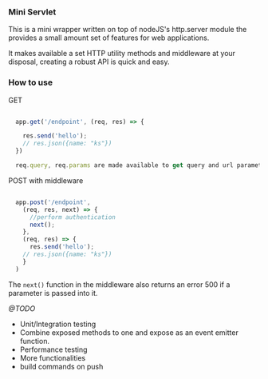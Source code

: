 ### Mini Servlet

This is a mini wrapper written on top of nodeJS's http.server module the provides a small amount set of features for web applications.

It makes available a set HTTP utility methods and middleware at your disposal, creating a robust API is quick and easy.


### How to use

GET 

```javascript

  app.get('/endpoint', (req, res) => {

    res.send('hello');
    // res.json({name: "ks"})
  })

  req.query, req.params are made available to get query and url parameters
```

POST with middleware

```javascript

  app.post('/endpoint',
    (req, res, next) => {
      //perform authentication
      next();
    },
    (req, res) => {
      res.send('hello');
    // res.json({name: "ks"})
    }
  )
```

The `next()` function in the middleware also returns an error 500 if a parameter is passed into it.



*@TODO*

 - Unit/Integration testing
 - Combine exposed methods to one and expose as an event emitter function.
 - Performance testing
 - More functionalities
 - build commands on push